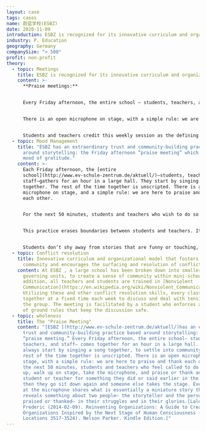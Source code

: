 ```yaml
---
layout: case
tags: cases
name: 蔚蓝学校(ESBZ)
date: 2020-11-09
introduction: ESBZ is recognized for its innovative curriculum and organization model.
industry: P. Education
geography: Germany
companySize: "> 500"
profit: non-profit
theory:
  - topic: Meetings
    title: ESBZ is recognized for its innovative curriculum and organization model.
    content: >-
      **Praise meetings:**


      Every Friday afternoon, the entire school – students, teachers, and staff – comes together for an hour. They start by singing a song together, to settle into community. The rest of the time together is unscripted.


      There is an open microphone on stage, with a simple rule: we are here to praise and thank each other. For the next 50 minutes, students and teachers who feel called to do so stand up, walk up on stage, take the microphone, and praise or thank another student or teacher for something they did or said earlier in the week; when they sit down someone else takes the stage. Every person at the microphone shares what is essentially a miniature story that reveals something about two people – the storyteller and the person being praised or thanked.


      Students and teachers credit this weekly session as the defining practice for the school’s extraordinary spirit of learning, collaboration, and maturity.
  - topic: Mood Management
    title: "ESBZ has an extraordinary trust and community-building practice based
      around storytelling: the Friday afternoon “praise meeting” which fosters a
      mood of gratitude."
    content: >-
      Each Friday afternoon, the [entire
      school](http://www.ev-schule-zentrum.de/aktuell/)―students, teachers, and
      staff―gathers for an hour in a large hall. They start by singing a song
      together. The rest of the time together is unscripted. There is an open
      microphone on stage, and a simple rule: we are here to praise and thank
      each other.


      For the next 50 minutes, students and teachers who wish to do so stand up, walk on stage, take the microphone, and praise or thank another student or teacher for something they did or said during the week. They then sit down and someone else takes the stage. Every person at the microphone shares a mini-story that reveals something about two people―the storyteller and the person being thanked.


      This practice erases boundaries between students and teachers. It’s part of the human condition that everyone at some point feels down, confused, or stuck and in need of help. And everyone has the gift of empathy, of finding ways to offer support, comfort, and friendship. It takes courage to stand up and praise others publicly, but in the school it has become practice.


      Students don’t shy away from stories that are funny or touching, and heartfelt. Students and teachers credit this weekly session as the defining practice for the school’s extraordinary spirit of learning, collaboration, and maturity. Each story of kindness, courage, care, or professionalism told at the microphone is a thread woven into a rich tapestry of gratitude that has become key to the school’s exceptional learning culture. Faculty meetings have now integrated the same practice: they always start with a round of praise.
  - topic: Conflict resolution
    title: Innovative curriculum and organizational model that fosters a sense of
      community and encourages the surfacing and resolution of conflict.
    content: At ESBZ , a large school has been broken down into smaller, self
      governing units, to create a sense of community within mini-schools. In
      addition, all teachers and students are trained in [Nonviolent
      Communication](https://en.wikipedia.org/wiki/Nonviolent_Communication).
      Utilizing these and other conflict resolution skills, every class gets
      together at a fixed time each week to discuss and deal with tensions in
      the group. The meeting is facilitated by a student who enforces a number
      of ground rules that keep the discussion safe.
  - topic: wholeness
    title: The "Praise Meeting"
    content: "[ESBZ ](http://www.ev-schule-zentrum.de/aktuell/)has an extraordinary
      trust and community-building practice based around storytelling: the
      “praise meeting.” Every Friday afternoon, the entire school— students,
      teachers, and staff— comes together for an hour in a large hall. They
      always start by singing a song together, to settle into community. All the
      rest of the time together is unscripted. There is an open microphone on
      stage, with a simple rule: we are here to praise and thank each other. For
      the next 50 minutes, students and teachers who feel called to do so stand
      up, walk up on stage, take the microphone, and praise or thank another
      student or teacher for something they did or said earlier in the week;
      then they go sit down again and someone else takes the stage. Every person
      at the microphone shares what is essentially a miniature story that
      reveals something about two people— the storyteller and the person being
      praised or thanked— in their struggles and in their glories.[Laloux,
      Frederic (2014-02-09). Reinventing Organizations: A Guide to Creating
      Organizations Inspired by the Next Stage of Human Consciousness (Kindle
      Locations 3517-3524). Nelson Parker. Kindle Edition.]"
---
```

